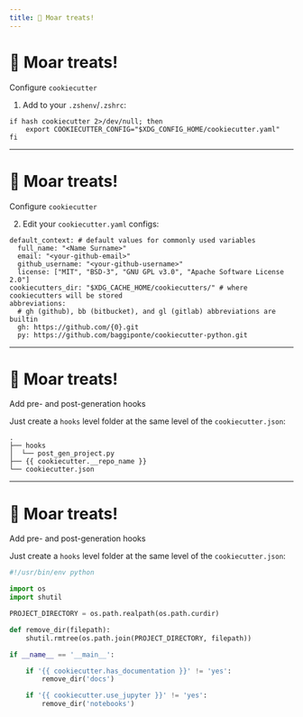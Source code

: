 ```yaml
---
title: 🍪 Moar treats!
---
```


# 🍪 Moar treats!

Configure `cookiecutter`

1. Add to your `.zshenv`/`.zshrc`:

```bash{2}
if hash cookiecutter 2>/dev/null; then
    export COOKIECUTTER_CONFIG="$XDG_CONFIG_HOME/cookiecutter.yaml"
fi
```


---

# 🍪 Moar treats!

Configure `cookiecutter`

2. Edit your `cookiecutter.yaml` configs:

```yaml{all|1-5|6|7,9|7,10}
default_context: # default values for commonly used variables
  full_name: "<Name Surname>"
  email: "<your-github-email>"
  github_username: "<your-github-username>"
  license: ["MIT", "BSD-3", "GNU GPL v3.0", "Apache Software License 2.0"]
cookiecutters_dir: "$XDG_CACHE_HOME/cookiecutters/" # where cookiecutters will be stored
abbreviations:
  # gh (github), bb (bitbucket), and gl (gitlab) abbreviations are builtin
  gh: https://github.com/{0}.git
  py: https://github.com/baggiponte/cookiecutter-python.git
```


---

# 🍪 Moar treats!

Add pre- and post-generation hooks

Just create a `hooks` level folder at the same level of the `cookiecutter.json`:

```bash{2,3}
.
├── hooks
│  └── post_gen_project.py
├── {{ cookiecutter.__repo_name }}
└── cookiecutter.json
```


---

# 🍪 Moar treats!

Add pre- and post-generation hooks

Just create a `hooks` level folder at the same level of the `cookiecutter.json`:

```python
#!/usr/bin/env python

import os
import shutil

PROJECT_DIRECTORY = os.path.realpath(os.path.curdir)

def remove_dir(filepath):
    shutil.rmtree(os.path.join(PROJECT_DIRECTORY, filepath))

if __name__ == '__main__':

    if '{{ cookiecutter.has_documentation }}' != 'yes':
        remove_dir('docs')

    if '{{ cookiecutter.use_jupyter }}' != 'yes':
        remove_dir('notebooks')
```
